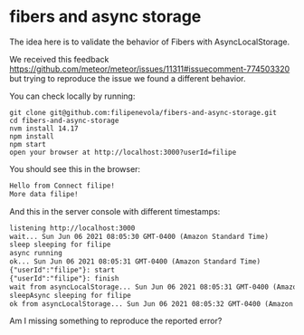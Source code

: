 # fibers and async storage

The idea here is to validate the behavior of Fibers with AsyncLocalStorage.

We received this feedback https://github.com/meteor/meteor/issues/11311#issuecomment-774503320 but trying to reproduce the issue we found a different behavior.

You can check locally by running:
```shell
git clone git@github.com:filipenevola/fibers-and-async-storage.git
cd fibers-and-async-storage
nvm install 14.17
npm install
npm start
open your browser at http://localhost:3000?userId=filipe
```

You should see this in the browser:
```txt
Hello from Connect filipe!
More data filipe!
```

And this in the server console with different timestamps:
```txt
listening http://localhost:3000
wait... Sun Jun 06 2021 08:05:30 GMT-0400 (Amazon Standard Time)
sleep sleeping for filipe
async running
ok... Sun Jun 06 2021 08:05:31 GMT-0400 (Amazon Standard Time)
{"userId":"filipe"}: start
{"userId":"filipe"}: finish
wait from asyncLocalStorage... Sun Jun 06 2021 08:05:31 GMT-0400 (Amazon Standard Time)
sleepAsync sleeping for filipe
ok from asyncLocalStorage... Sun Jun 06 2021 08:05:32 GMT-0400 (Amazon Standard Time)
```

Am I missing something to reproduce the reported error?
